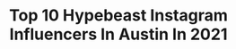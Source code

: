 ---
title: Top 10 Hypebeast Instagram Influencers In Austin In 2021
description: >-
  Find top hypebeast Instagram influencers in Austin in 2021. Most popular hashtags: #hypebeast #portrait #portraitphotography #fashion.
platform: Instagram
hits: 28
text_top: See the top-rated Instagram accounts on inBeat.
text_bottom: Our search engine aggregates 28 Instagram influencers like this in Austin, United States for you to connect with.
profiles:
  - username: "daku_saido"
    fullname: >-
      Mando
    bio: >-
      Austin, TX - @boostlogic Garage: R35, 335i, SQ5, s14, FD RX7 Crew: @endlessprojectstx Portraits: @m_a_n_d_o_m_a_n_d_o 🎥 @blackvueofficial
    location: "United States"
    followers: 20314
    engagement: 268
    commentsToLikes: 0.012335
    id: ck15pbu5ex3lu0i193caexotm
    verified: false
    hashtags: "#gtrlovers, #sryboutyourneck, #proper, #lsswap"
  - username: "j.mos"
    fullname: >-
      j.mos
    bio: >-
      This is how I see things. Founder of @HeaterCentral™ #HeaterCentral Austin, Texas📍
    location: "United States"
    followers: 33583
    engagement: 236
    commentsToLikes: 0.036631
    id: ck55obf7b80t60i11fts4dva1
    verified: false
    hashtags: "#moodygrams, #sharpermyfilm, #createscenery, #heatercentral"
  - username: "b.c.calico"
    fullname: >-
      Photographer Brendan Carroll
    bio: >-
      Freelance Editorial Photographer Austin | Chicago @sporarts
    location: "United States"
    followers: 5565
    engagement: 553
    commentsToLikes: 0.028244
    id: ck6tll4i966er0j71a5sttk5n
    verified: false
    hashtags: "#nowherediary, #rolledgoldfilm, #filmisnotdead, #instagood"
  - username: "derekjelliott"
    fullname: >-
      Derek Elliott
    bio: >-
      Design + Animation in Austin, TX Available in July
    location: "United States"
    followers: 11881
    engagement: 843
    commentsToLikes: 0.032037
    id: ck5q6ipjsxjey0i11f1n6yi08
    verified: false
    hashtags: "#3danimation, #icff2020, #toycar, #calm"
  - username: "austinarchey_"
    fullname: >-
      Austin || Archey 🥀
    bio: >-
      taken ⛓ @satanstrapqueen 💌 drums 🥁: @lornashore @hollowprophetdc creator 💭: @lovecrimesupplyco perspective 📸: @by_austinarchey
    location: "United States"
    followers: 17364
    engagement: 779
    commentsToLikes: 0.014367
    id: ck6trhj51z0wo0j716tdmhd0g
    verified: false
    hashtags: "#streetwear, #fashionphotography, #lovecrimeworldwide, #lovecrimesupplyco"
  - username: "diego_djdgaf"
    fullname: >-
      Diego Elizarraras  ✪
    bio: >-
      •Owner @HOUSEOFFADE •CEO @STRANDTHEBRAND •Office @STRUCTUREDTLA •Education @THECONCEPTACADEMY
    location: "United States"
    followers: 148082
    engagement: 115
    commentsToLikes: 0.054477
    id: ck6tp1jkyhbfg0j71af8ewr3i
    verified: false
    hashtags: "#structuredtla, #portland, #grindmode, #newyork"
  - username: "coltonreschke"
    fullname: >-
      colton.
    bio: >-
      📍 MN // Content Creation 🎥📸 📲💻 Digital Branding | Artist Development 💽🎙 ✍🏼 CEO @cozyfiles 🔌 Read this article about me! ⤵️
    location: "United States"
    followers: 11178
    engagement: 399
    commentsToLikes: 0.097646
    id: ck6tpn79rktyw0j71j2y6lbfg
    verified: false
    hashtags: "#minnesota, #complex, #portraits, #portraitphotography"
  - username: "spidagrfx"
    fullname: >-
      "MICAH" 🕷 // Road to 20K⚡️
    bio: >-
      20 • Aspiring Nike Designer Content Creator @teamdiverge • #BoltUp Art Portfolio: Logos • Graphics Jersey Swaps • Uniform Design ◤◢◤◢◤◢◤◢◤◢◤◢◤◢◤◢◤◢
    location: "United States"
    followers: 12065
    engagement: 2711
    commentsToLikes: 0.037782
    id: ckap0e728pw0q0i784sxvno26
    verified: false
    hashtags: "#hype, #hypebeast, #football, #jukes"
  - username: "maury_bruce"
    fullname: >-
      Maury Bruce
    bio: >-
      时装模特/ 運動員/ 演員/ 私人教練/MA: @imdinc / For Bookings: hollie@imdmodeling.com TikTok: @maury_bruce
    location: "United States"
    followers: 3071
    engagement: 1205
    commentsToLikes: 0.094044
    id: ck0u2n96g0gbt0i19tbtyo94j
    verified: false
    hashtags: "#confident, #photoshoot, #photography, #losangeles"
  - username: "iso1200"
    fullname: >-
      ISO1200 Portraits
    bio: >-
      A selection of the best portraits. Visit our first account with the best behind the scenes about photography. We are 400K friends @iso1200magazine
    location: "United States"
    followers: 75761
    engagement: 213
    commentsToLikes: 0.006377
    id: ck6ts6j1f31dj0j711bmxa1zy
    verified: false
    hashtags: "#beauty, #iso1200, #portrait, #portraitvision"
---